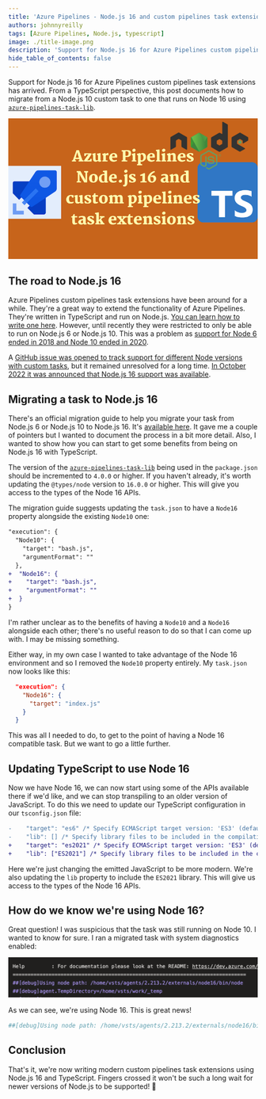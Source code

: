 ```yaml
---
title: 'Azure Pipelines - Node.js 16 and custom pipelines task extensions'
authors: johnnyreilly
tags: [Azure Pipelines, Node.js, typescript]
image: ./title-image.png
description: 'Support for Node.js 16 for Azure Pipelines custom pipelines task extensions has arrived. From a TypeScript perspective, this post documents how to migrate.'
hide_table_of_contents: false
---
```


Support for Node.js 16 for Azure Pipelines custom pipelines task extensions has arrived. From a TypeScript perspective, this post documents how to migrate from a Node.js 10 custom task to one that runs on Node 16 using [`azure-pipelines-task-lib`](https://www.npmjs.com/package/azure-pipelines-task-lib).

![title image reading "Azure Pipelines - Node.js 16 and custom pipelines task extensions" with Azure Pipelines, Node.js and TypeScript logos](title-image.png)

<!--truncate-->

## The road to Node.js 16

Azure Pipelines custom pipelines task extensions have been around for a while. They're a great way to extend the functionality of Azure Pipelines. They're written in TypeScript and run on Node.js. [You can learn how to write one here](https://learn.microsoft.com/en-us/azure/devops/extend/develop/add-build-task?view=azure-devops). However, until recently they were restricted to only be able to run on Node.js 6 or Node.js 10. This was a problem as [support for Node 6 ended in 2018 and Node 10 ended in 2020](https://endoflife.date/nodejs).

A [GitHub issue was opened to track support for different Node versions with custom tasks](https://github.com/microsoft/azure-pipelines-agent/issues/3195), but it remained unresolved for a long time. [In October 2022 it was announced that Node.js 16 support was available](https://learn.microsoft.com/en-us/azure/devops/release-notes/2022/sprint-210-update#node-16-task-runner-in-pipeline-agent).

## Migrating a task to Node.js 16

There's an official migration guide to help you migrate your task from Node.js 6 or Node.js 10 to Node.js 16. It's [available here](https://github.com/microsoft/azure-pipelines-tasks/blob/3ab93334eb3e5c1f3750403e3b6f976909ae45c3/docs/migrateNode16.md). It gave me a couple of pointers but I wanted to document the process in a bit more detail. Also, I wanted to show how you can start to get some benefits from being on Node.js 16 with TypeScript.

The version of the [`azure-pipelines-task-lib`](https://www.npmjs.com/package/azure-pipelines-task-lib) being used in the `package.json` should be incremented to `4.0.0` or higher. If you haven't already, it's worth updating the `@types/node` version to `16.0.0` or higher. This will give you access to the types of the Node 16 APIs.

The migration guide suggests updating the `task.json` to have a `Node16` property alongside the existing `Node10` one:

```diff
"execution": {
  "Node10": {
    "target": "bash.js",
    "argumentFormat": ""
  },
+  "Node16": {
+    "target": "bash.js",
+    "argumentFormat": ""
+  }
}
```

I'm rather unclear as to the benefits of having a `Node10` and a `Node16` alongside each other; there's no useful reason to do so that I can come up with. I may be missing something.

Either way, in my own case I wanted to take advantage of the Node 16 environment and so I removed the `Node10` property entirely. My `task.json` now looks like this:

```json
  "execution": {
    "Node16": {
      "target": "index.js"
    }
  }
```

This was all I needed to do, to get to the point of having a Node 16 compatible task. But we want to go a little further.

## Updating TypeScript to use Node 16

Now we have Node 16, we can now start using some of the APIs available there if we'd like, and we can stop transpiling to an older version of JavaScript. To do this we need to update our TypeScript configuration in our `tsconfig.json` file:

```diff
-    "target": "es6" /* Specify ECMAScript target version: 'ES3' (default), 'ES5', 'ES2015', 'ES2016', 'ES2017', 'ES2018', 'ES2019', 'ES2020', or 'ESNEXT'. */,
-    "lib": [] /* Specify library files to be included in the compilation. */,
+    "target": "es2021" /* Specify ECMAScript target version: 'ES3' (default), 'ES5', 'ES2015', 'ES2016', 'ES2017', 'ES2018', 'ES2019', 'ES2020', or 'ESNEXT'. */,
+    "lib": ["ES2021"] /* Specify library files to be included in the compilation. */,
```

Here we're just changing the emitted JavaScript to be more modern. We're also updating the `lib` property to include the `ES2021` library. This will give us access to the types of the Node 16 APIs.

## How do we know we're using Node 16?

Great question! I was suspicious that the task was still running on Node 10. I wanted to know for sure. I ran a migrated task with system diagnostics enabled:

![Screenshot of Azure Pipelines including the text "##[debug]Using node path: /home/vsts/agents/2.213.2/externals/node16/bin/node"](screenshot-azure-pipelines-node-16.png)

As we can see, we're using Node 16. This is great news!

```bash
##[debug]Using node path: /home/vsts/agents/2.213.2/externals/node16/bin/node
```

## Conclusion

That's it, we're now writing modern custom pipelines task extensions using Node.js 16 and TypeScript. Fingers crossed it won't be such a long wait for newer versions of Node.js to be supported! 🤞
